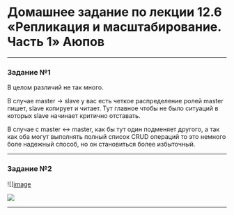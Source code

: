 
# Домашнее задание по лекции 12.6 «Репликация и масштабирование. Часть 1» Аюпов



---

### Задание №1 

В целом различий не так много.

В случае master -> slave у вас есть четкое распределение ролей master пишет, slave копирует и читает. Тут главное чтобы
не было ситуаций в которых slave начинает критично отставать.

В случае с master <-> master, как бы тут один подменяет другого, а так как оба могут выполнять полный список CRUD операций
то это немного боле надежный способ, но он становиться более избыточный.

---

### Задание №2

![][image](https://github.com/Ruin392/sys-pattern-homework/assets/53511812/d474a1d9-28c1-4e4c-8189-3784fd15476c)

![](assets/images/hw-55/hw-55-2-2.png)

---



